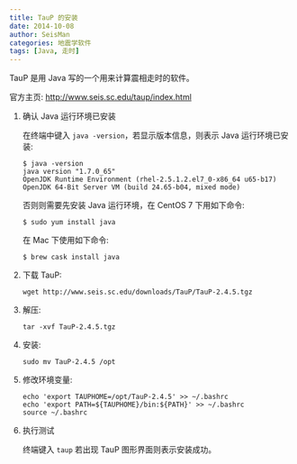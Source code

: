 ```yaml
---
title: TauP 的安装
date: 2014-10-08
author: SeisMan
categories: 地震学软件
tags: [Java, 走时]
---
```


TauP 是用 Java 写的一个用来计算震相走时的软件。

官方主页: <http://www.seis.sc.edu/taup/index.html>

<!--more-->

1.  确认 Java 运行环境已安装

    在终端中键入 `java -version`，若显示版本信息，则表示 Java 运行环境已安装:

        $ java -version
        java version "1.7.0_65"
        OpenJDK Runtime Environment (rhel-2.5.1.2.el7_0-x86_64 u65-b17)
        OpenJDK 64-Bit Server VM (build 24.65-b04, mixed mode)

    否则则需要先安装 Java 运行环境，在 CentOS 7 下用如下命令:

        $ sudo yum install java

    在 Mac 下使用如下命令:

        $ brew cask install java

2.  下载 TauP:

        wget http://www.seis.sc.edu/downloads/TauP/TauP-2.4.5.tgz

3.  解压:

        tar -xvf TauP-2.4.5.tgz

4.  安装:

        sudo mv TauP-2.4.5 /opt

5.  修改环境变量:

        echo 'export TAUPHOME=/opt/TauP-2.4.5' >> ~/.bashrc
        echo 'export PATH=${TAUPHOME}/bin:${PATH}' >> ~/.bashrc
        source ~/.bashrc

6.  执行测试

    终端键入 `taup` 若出现 TauP 图形界面则表示安装成功。
